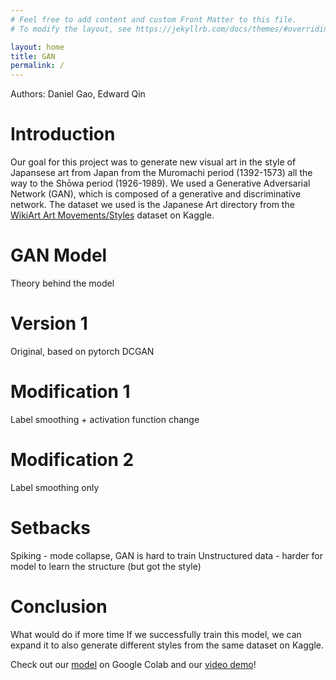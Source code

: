 ```yaml
---
# Feel free to add content and custom Front Matter to this file.
# To modify the layout, see https://jekyllrb.com/docs/themes/#overriding-theme-defaults

layout: home
title: GAN
permalink: /
---
```


Authors: Daniel Gao, Edward Qin

# Introduction

Our goal for this project was to generate new visual art in the style of Japansese art from Japan from the Muromachi period (1392-1573) all the way to the Shōwa period (1926-1989). We used a Generative Adversarial Network (GAN), which is composed of a generative and discriminative network. The dataset we used is the Japanese Art directory from the [WikiArt Art Movements/Styles](https://www.kaggle.com/datasets/sivarazadi/wikiart-art-movementsstyles) dataset on Kaggle. 

# GAN Model

Theory behind the model

# Version 1

Original, based on pytorch DCGAN

# Modification 1

Label smoothing + activation function change

# Modification 2

Label smoothing only

# Setbacks

Spiking - mode collapse, GAN is hard to train
Unstructured data - harder for model to learn the structure (but got the style)

# Conclusion

What would do if more time
If we successfully train this model, we can expand it to also generate different styles from the same dataset on Kaggle.

Check out our [model](https://colab.research.google.com/drive/16f-V6o3iB7EYTjML0i0ebYNm2gsts9WP?usp=sharing) on Google Colab and our [video demo]()!


